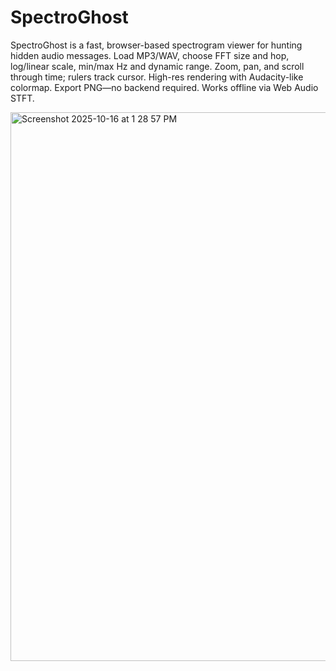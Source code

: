 # SpectroGhost
SpectroGhost is a fast, browser-based spectrogram viewer for hunting hidden audio messages. Load MP3/WAV, choose FFT size and hop, log/linear scale, min/max Hz and dynamic range. Zoom, pan, and scroll through time; rulers track cursor. High-res rendering with Audacity-like colormap. Export PNG—no backend required. Works offline via Web Audio STFT.

<img width="1179" height="878" alt="Screenshot 2025-10-16 at 1 28 57 PM" src="https://github.com/user-attachments/assets/9183fd21-fe3f-4f17-89c8-a5adbf15911f" />
